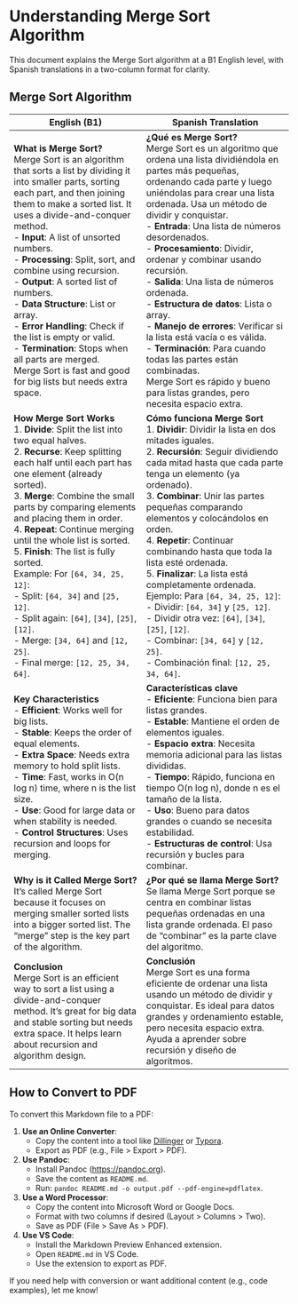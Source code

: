 # Understanding Merge Sort Algorithm

This document explains the Merge Sort algorithm at a B1 English level, with Spanish translations in a two-column format for clarity.

## Merge Sort Algorithm

| **English (B1)** | **Spanish Translation** |
|------------------|-------------------------|
| **What is Merge Sort?**<br>Merge Sort is an algorithm that sorts a list by dividing it into smaller parts, sorting each part, and then joining them to make a sorted list. It uses a divide-and-conquer method.<br>- **Input**: A list of unsorted numbers.<br>- **Processing**: Split, sort, and combine using recursion.<br>- **Output**: A sorted list of numbers.<br>- **Data Structure**: List or array.<br>- **Error Handling**: Check if the list is empty or valid.<br>- **Termination**: Stops when all parts are merged.<br>Merge Sort is fast and good for big lists but needs extra space. | **¿Qué es Merge Sort?**<br>Merge Sort es un algoritmo que ordena una lista dividiéndola en partes más pequeñas, ordenando cada parte y luego uniéndolas para crear una lista ordenada. Usa un método de dividir y conquistar.<br>- **Entrada**: Una lista de números desordenados.<br>- **Procesamiento**: Dividir, ordenar y combinar usando recursión.<br>- **Salida**: Una lista de números ordenada.<br>- **Estructura de datos**: Lista o array.<br>- **Manejo de errores**: Verificar si la lista está vacía o es válida.<br>- **Terminación**: Para cuando todas las partes están combinadas.<br>Merge Sort es rápido y bueno para listas grandes, pero necesita espacio extra. |
| **How Merge Sort Works**<br>1. **Divide**: Split the list into two equal halves.<br>2. **Recurse**: Keep splitting each half until each part has one element (already sorted).<br>3. **Merge**: Combine the small parts by comparing elements and placing them in order.<br>4. **Repeat**: Continue merging until the whole list is sorted.<br>5. **Finish**: The list is fully sorted.<br>Example: For `[64, 34, 25, 12]`:<br>- Split: `[64, 34]` and `[25, 12]`.<br>- Split again: `[64]`, `[34]`, `[25]`, `[12]`.<br>- Merge: `[34, 64]` and `[12, 25]`.<br>- Final merge: `[12, 25, 34, 64]`. | **Cómo funciona Merge Sort**<br>1. **Dividir**: Dividir la lista en dos mitades iguales.<br>2. **Recursión**: Seguir dividiendo cada mitad hasta que cada parte tenga un elemento (ya ordenado).<br>3. **Combinar**: Unir las partes pequeñas comparando elementos y colocándolos en orden.<br>4. **Repetir**: Continuar combinando hasta que toda la lista esté ordenada.<br>5. **Finalizar**: La lista está completamente ordenada.<br>Ejemplo: Para `[64, 34, 25, 12]`:<br>- Dividir: `[64, 34]` y `[25, 12]`.<br>- Dividir otra vez: `[64]`, `[34]`, `[25]`, `[12]`.<br>- Combinar: `[34, 64]` y `[12, 25]`.<br>- Combinación final: `[12, 25, 34, 64]`. |
| **Key Characteristics**<br>- **Efficient**: Works well for big lists.<br>- **Stable**: Keeps the order of equal elements.<br>- **Extra Space**: Needs extra memory to hold split lists.<br>- **Time**: Fast, works in O(n log n) time, where n is the list size.<br>- **Use**: Good for large data or when stability is needed.<br>- **Control Structures**: Uses recursion and loops for merging. | **Características clave**<br>- **Eficiente**: Funciona bien para listas grandes.<br>- **Estable**: Mantiene el orden de elementos iguales.<br>- **Espacio extra**: Necesita memoria adicional para las listas divididas.<br>- **Tiempo**: Rápido, funciona en tiempo O(n log n), donde n es el tamaño de la lista.<br>- **Uso**: Bueno para datos grandes o cuando se necesita estabilidad.<br>- **Estructuras de control**: Usa recursión y bucles para combinar. |
| **Why is it Called Merge Sort?**<br>It’s called Merge Sort because it focuses on merging smaller sorted lists into a bigger sorted list. The “merge” step is the key part of the algorithm. | **¿Por qué se llama Merge Sort?**<br>Se llama Merge Sort porque se centra en combinar listas pequeñas ordenadas en una lista grande ordenada. El paso de “combinar” es la parte clave del algoritmo. |
| **Conclusion**<br>Merge Sort is an efficient way to sort a list using a divide-and-conquer method. It’s great for big data and stable sorting but needs extra space. It helps learn about recursion and algorithm design. | **Conclusión**<br>Merge Sort es una forma eficiente de ordenar una lista usando un método de dividir y conquistar. Es ideal para datos grandes y ordenamiento estable, pero necesita espacio extra. Ayuda a aprender sobre recursión y diseño de algoritmos. |

## How to Convert to PDF

To convert this Markdown file to a PDF:
1. **Use an Online Converter**:
   - Copy the content into a tool like [Dillinger](https://dillinger.io) or [Typora](https://typora.io).
   - Export as PDF (e.g., File > Export > PDF).
2. **Use Pandoc**:
   - Install Pandoc (https://pandoc.org).
   - Save the content as `README.md`.
   - Run: `pandoc README.md -o output.pdf --pdf-engine=pdflatex`.
3. **Use a Word Processor**:
   - Copy the content into Microsoft Word or Google Docs.
   - Format with two columns if desired (Layout > Columns > Two).
   - Save as PDF (File > Save As > PDF).
4. **Use VS Code**:
   - Install the Markdown Preview Enhanced extension.
   - Open `README.md` in VS Code.
   - Use the extension to export as PDF.

If you need help with conversion or want additional content (e.g., code examples), let me know!